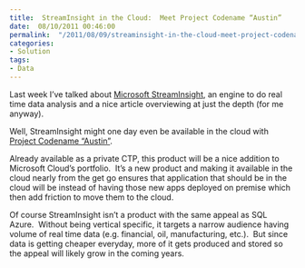 ```yaml
---
title:  StreamInsight in the Cloud:  Meet Project Codename “Austin”
date:  08/10/2011 00:46:00
permalink:  "/2011/08/09/streaminsight-in-the-cloud-meet-project-codename-austin/"
categories:
- Solution
tags:
- Data
---
```

<p>Last week I’ve talked about <a href="http://vincentlauzon.wordpress.com/2011/07/30/microsoft-streaminsight-intro/" target="_blank">Microsoft StreamInsight</a>, an engine to do real time data analysis and a nice article overviewing at just the depth (for me anyway).</p>  <p>Well, StreamInsight might one day even be available in the cloud with <a href="http://blogs.msdn.com/b/streaminsight/archive/2011/05/24/streaminsight-project-codename-austin.aspx" target="_blank">Project Codename “Austin”</a>.</p>  <p>Already available as a private CTP, this product will be a nice addition to Microsoft Cloud’s portfolio.&#160; It’s a new product and making it available in the cloud nearly from the get go ensures that application that should be in the cloud will be instead of having those new apps deployed on premise which then add friction to move them to the cloud.</p>  <p>Of course StreamInsight isn’t a product with the same appeal as SQL Azure.&#160; Without being vertical specific, it targets a narrow audience having volume of real time data (e.g. financial, oil, manufacturing, etc.).&#160; But since data is getting cheaper everyday, more of it gets produced and stored so the appeal will likely grow in the coming years.</p>